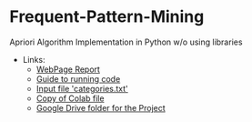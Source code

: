 # Frequent-Pattern-Mining
Apriori Algorithm Implementation in Python w/o using libraries
* Links:
  - [WebPage Report](https://sway.office.com/0FcYtGIAyfPwaKs8?ref=Link)
  - [Guide to running code](https://drive.google.com/file/d/1Q3RuV7QVzqODvYb0rDGlwYNSLUJUCECg/view)
  - [Input file 'categories.txt'](https://drive.google.com/file/d/1RR6vJgUtgkh56SneWnja7uPmYowac87p/view)
  - [Copy of Colab file](https://colab.research.google.com/drive/1fFEZMpOLY-5Q9jRVLWCBeoj7hjhdmnWu?usp=sharing)
  - [Google Drive folder for the Project](https://drive.google.com/drive/u/2/folders/1YvvKIxG2tHKyuaIvfYTktyzD3WR_BSQI)
